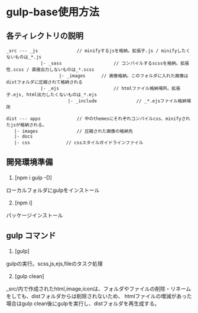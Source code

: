 gulp-base使用方法
====

## 各ティレクトリの説明
```
_src --- _js		　　　　// minifyするjsを格納。拡張子.js / minifyしたくないものは_*.js
   　　　　　　|- _sass	　　　　　　　　　　// コンパイルするscssを格納。拡張性.scss / 直接出力しないものは_*.scss
　　　　　　　　　　　　|- _images		// 画像格納。このフォルダに入れた画像はdistフォルダに圧縮されて格納される
   　　　　　　|- _ejs	　　　　　　　　　　// htmlファイル格納場所。拡張子.ejs, html出力したくないものは_*.ejs
     　　　　　　　　　　　|- _include　　　　　　　　　// _*.ejsファイル格納場所

dist --- apps		　　　　// 中のthemesにそれぞれコンパイルcss、minifyされたjsが格納される。
   |- images		　　　　// 圧縮された画像の格納先
   |- docs
   |- css		　　　　// cssスタイルガイドラインファイル
```

## 開発環境準備
1. [npm i gulp -D]　　

ローカルフォルダにgulpをインストール

2. [npm i]　　

パッケージインストール


## gulp コマンド
1. [gulp]　　

gulpの実行。scss,js,ejs,fileのタスク処理

2. [gulp clean]　　

_src/内で作成されたhtml,image,iconは、フォルダやファイルの削除・リネームをしても、distフォルダからは削除されないため、
htmlファイルの増減があった場合はgulp clean後にgulpを実行し、distフォルダを再生成する。 
